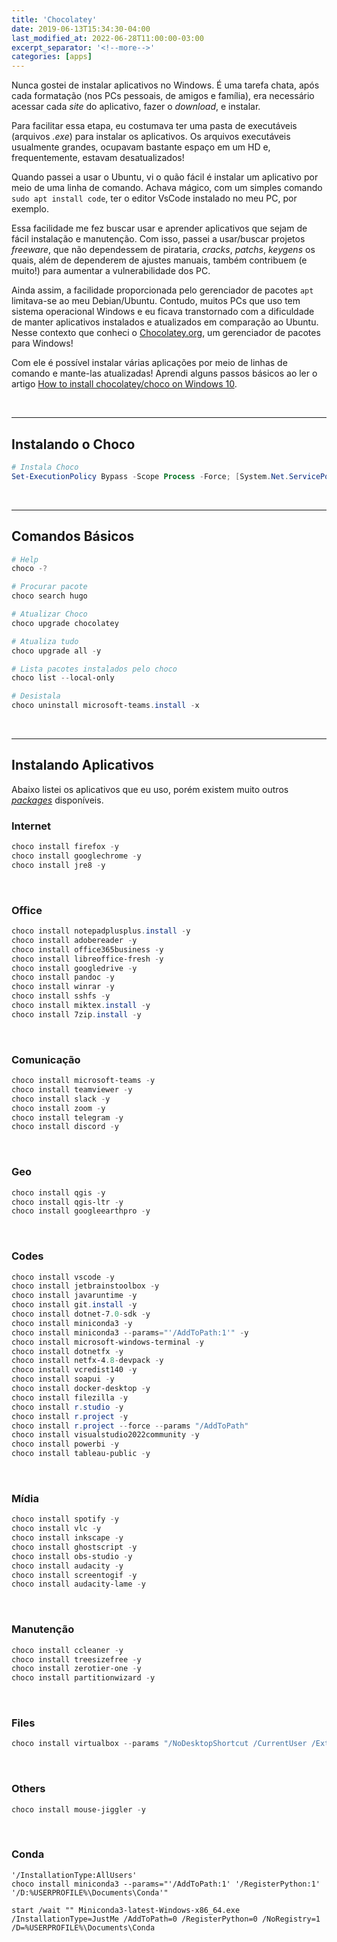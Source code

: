 ```yaml
---
title: 'Chocolatey'
date: 2019-06-13T15:34:30-04:00
last_modified_at: 2022-06-28T11:00:00-03:00
excerpt_separator: '<!--more-->'
categories: [apps]
---
```


Nunca gostei de instalar aplicativos no Windows. É uma tarefa chata, após cada formatação (nos PCs pessoais, de amigos e família), era necessário acessar cada _site_ do aplicativo, fazer o _download_, e instalar.

Para facilitar essa etapa, eu costumava ter uma pasta de executáveis (arquivos _.exe_) para instalar os aplicativos. Os arquivos executáveis usualmente grandes, ocupavam bastante espaço em um HD e, frequentemente, estavam desatualizados!

Quando passei a usar o Ubuntu, vi o quão fácil é instalar um aplicativo por meio de uma linha de comando. Achava mágico, com um simples comando `sudo apt install code`, ter o editor VsCode instalado no meu PC, por exemplo.

<!--more-->

Essa facilidade me fez buscar usar e aprender aplicativos que sejam de fácil instalação e manutenção. Com isso, passei a usar/buscar projetos _freeware_, que não dependessem de pirataria, _cracks_, _patchs_, _keygens_ os quais, além de dependerem de ajustes manuais, também contribuem (e muito!) para aumentar a vulnerabilidade dos PC.

Ainda assim, a facilidade proporcionada pelo gerenciador de pacotes `apt` limitava-se ao meu Debian/Ubuntu. Contudo, muitos PCs que uso tem sistema operacional Windows e eu ficava transtornado com a dificuldade de manter aplicativos instalados e atualizados em comparação ao Ubuntu. Nesse contexto que conheci o [Chocolatey.org](https://chocolatey.org/), um gerenciador de pacotes para Windows!

Com ele é possível instalar várias aplicações por meio de linhas de comando e mante-las atualizadas! Aprendi alguns passos básicos ao ler o artigo [How to install chocolatey/choco on Windows 10](https://jcutrer.com/windows/install-chocolatey-choco-windows10).

<br>

---

## Instalando o Choco

```powershell
# Instala Choco
Set-ExecutionPolicy Bypass -Scope Process -Force; [System.Net.ServicePointManager]::SecurityProtocol = [System.Net.ServicePointManager]::SecurityProtocol -bor 3072; iex ((New-Object System.Net.WebClient).DownloadString('https://community.chocolatey.org/install.ps1'))
```

<br>

---

## Comandos Básicos

```powershell
# Help
choco -?

# Procurar pacote
choco search hugo

# Atualizar Choco
choco upgrade chocolatey

# Atualiza tudo
choco upgrade all -y

# Lista pacotes instalados pelo choco
choco list --local-only

# Desistala
choco uninstall microsoft-teams.install -x
```

<br>

---

## Instalando Aplicativos

Abaixo listei os aplicativos que eu uso, porém existem muito outros [_packages_](https://community.chocolatey.org/packages) disponíveis.

### Internet

```powershell
choco install firefox -y
choco install googlechrome -y
choco install jre8 -y
```

<br>

### Office

```powershell
choco install notepadplusplus.install -y
choco install adobereader -y
choco install office365business -y
choco install libreoffice-fresh -y
choco install googledrive -y
choco install pandoc -y
choco install winrar -y
choco install sshfs -y
choco install miktex.install -y
choco install 7zip.install -y
```

<br>

### Comunicação

```powershell
choco install microsoft-teams -y
choco install teamviewer -y
choco install slack -y
choco install zoom -y
choco install telegram -y
choco install discord -y
```

<br>

### Geo

```powershell
choco install qgis -y
choco install qgis-ltr -y
choco install googleearthpro -y
```

<br>

### Codes

```powershell
choco install vscode -y
choco install jetbrainstoolbox -y
choco install javaruntime -y
choco install git.install -y
choco install dotnet-7.0-sdk -y
choco install miniconda3 -y
choco install miniconda3 --params="'/AddToPath:1'" -y
choco install microsoft-windows-terminal -y
choco install dotnetfx -y
choco install netfx-4.8-devpack -y
choco install vcredist140 -y
choco install soapui -y
choco install docker-desktop -y
choco install filezilla -y
choco install r.studio -y
choco install r.project -y
choco install r.project --force --params "/AddToPath"
choco install visualstudio2022community -y
choco install powerbi -y
choco install tableau-public -y
```

<br>

### Mídia

```powershell
choco install spotify -y
choco install vlc -y
choco install inkscape -y
choco install ghostscript -y
choco install obs-studio -y
choco install audacity -y
choco install screentogif -y
choco install audacity-lame -y
```

<br>

### Manutenção

```powershell
choco install ccleaner -y
choco install treesizefree -y
choco install zerotier-one -y
choco install partitionwizard -y
```

<br>

### Files

```powershell
choco install virtualbox --params "/NoDesktopShortcut /CurrentUser /ExtensionPack"
```

<br>

### Others

```powershell
choco install mouse-jiggler -y
```

<br>

### Conda

```
'/InstallationType:AllUsers'
choco install miniconda3 --params="'/AddToPath:1' '/RegisterPython:1' '/D:%USERPROFILE%\Documents\Conda'"

start /wait "" Miniconda3-latest-Windows-x86_64.exe /InstallationType=JustMe /AddToPath=0 /RegisterPython=0 /NoRegistry=1 /D=%USERPROFILE%\Documents\Conda
```
